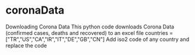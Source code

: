 # coronaData
Downloading Corona Data 
This python code downloads Corona Data (confirmed cases, deaths and recovered) to an excel file
countries = ["TR","US","CA","IR","IT","DE","GB","CN"]
Add iso2 code of any country and replace the code
